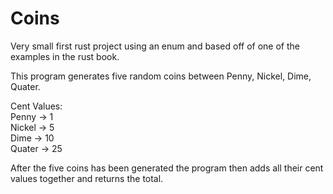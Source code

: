# Coins
Very small first rust project using an enum and based off of one of the examples in the rust book.

This program generates five random coins between Penny, Nickel, Dime, Quater.

Cent Values:<br />
Penny -> 1<br />
Nickel -> 5<br />
Dime -> 10<br />
Quater -> 25<br />

After the five coins has been generated the program then adds all their cent values together and returns the total.

